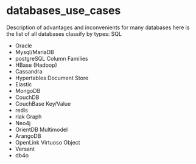 # databases_use_cases
Description of advantages and inconvenients for many databases
here is the list of all databases classify by types:
SQL
- Oracle
- Mysql/MariaDB
- postgreSQL
Column Families
- HBase (Hadoop)
- Cassandra
- Hypertables
Document Store
- Elastic
- MongoDB
- CouchDB
- CouchBase
Key/Value
- redis
- riak
Graph
- Neo4j
- OrientDB
Multimodel
- ArangoDB
- OpenLink Virtuoso
Object
- Versant
- db4o
